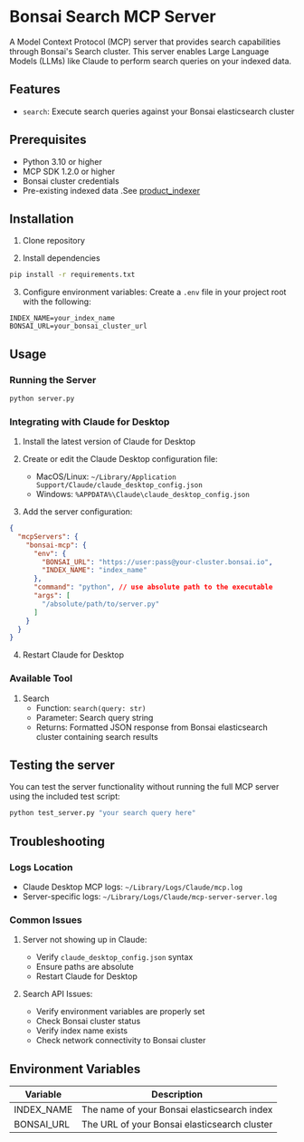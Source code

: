 # Bonsai Search MCP Server

A Model Context Protocol (MCP) server that provides search capabilities through Bonsai's Search cluster. This server enables Large Language Models (LLMs) like Claude to perform search queries on your indexed data.

## Features

- `search`: Execute search queries against your Bonsai elasticsearch cluster

## Prerequisites

- Python 3.10 or higher
- MCP SDK 1.2.0 or higher
- Bonsai cluster credentials
- Pre-existing indexed data .See [product_indexer](https://github.com/lutzcc1/products_indexer])

## Installation

1. Clone repository

2. Install dependencies
```bash
pip install -r requirements.txt
```

3. Configure environment variables:
Create a `.env` file in your project root with the following:
```env
INDEX_NAME=your_index_name
BONSAI_URL=your_bonsai_cluster_url
```

## Usage

### Running the Server

```bash
python server.py
```

### Integrating with Claude for Desktop

1. Install the latest version of Claude for Desktop
2. Create or edit the Claude Desktop configuration file:
   - MacOS/Linux: `~/Library/Application Support/Claude/claude_desktop_config.json`
   - Windows: `%APPDATA%\Claude\claude_desktop_config.json`

3. Add the server configuration:
```json
{
  "mcpServers": {
    "bonsai-mcp": {
      "env": {
        "BONSAI_URL": "https://user:pass@your-cluster.bonsai.io",
        "INDEX_NAME": "index_name"
      },
      "command": "python", // use absolute path to the executable
      "args": [
        "/absolute/path/to/server.py"
      ]
    }
  }
}
```

4. Restart Claude for Desktop

### Available Tool

1. Search
   - Function: `search(query: str)`
   - Parameter: Search query string
   - Returns: Formatted JSON response from Bonsai elasticsearch cluster containing search results

## Testing the server
You can test the server functionality without running the full MCP server using the included test script:
```bash
python test_server.py "your search query here"
```

## Troubleshooting

### Logs Location
- Claude Desktop MCP logs: `~/Library/Logs/Claude/mcp.log`
- Server-specific logs: `~/Library/Logs/Claude/mcp-server-server.log`

### Common Issues

1. Server not showing up in Claude:
   - Verify `claude_desktop_config.json` syntax
   - Ensure paths are absolute
   - Restart Claude for Desktop

2. Search API Issues:
   - Verify environment variables are properly set
   - Check Bonsai cluster status
   - Verify index name exists
   - Check network connectivity to Bonsai cluster

## Environment Variables

| Variable | Description |
|----------|-------------|
| INDEX_NAME | The name of your Bonsai elasticsearch index |
| BONSAI_URL | The URL of your Bonsai elasticsearch cluster |

